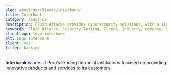 ```yaml
---
slug: about-us/clients/interbank/
title: Interbank
category: about-us
description: Fluid Attacks provides cybersecurity solutions, with a strong focus on Continuous Hacking, for clients in multiple industries highlighted in this section.
keywords: Fluid Attacks, Security Testing, Client, Industry, Company, Organization, Pentesting, Ethical Hacking
clientlogo: logo-interbank
alt: Logo Interbank
client: yes
filter: banking
---
```


**Interbank** is one of Peru’s leading financial institutions focused on
providing innovative products and services to its customers.
